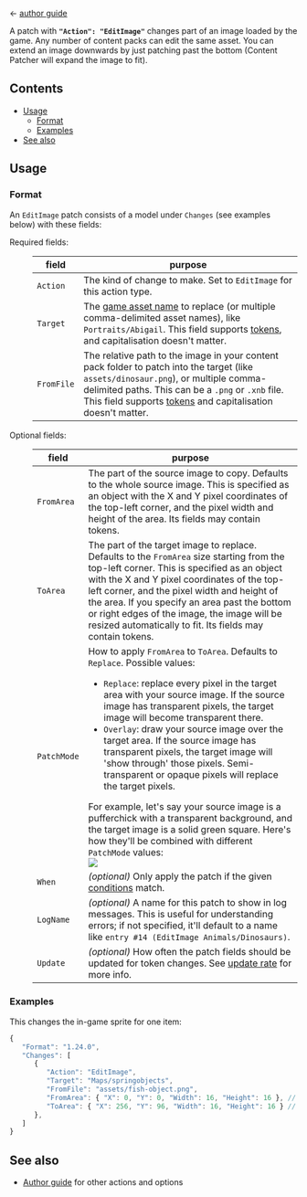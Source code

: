﻿← [author guide](../author-guide.md)

A patch with **`"Action": "EditImage"`** changes part of an image loaded by the game. Any number of
content packs can edit the same asset. You can extend an image downwards by just patching past the
bottom (Content Patcher will expand the image to fit).

## Contents
* [Usage](#usage)
  * [Format](#format)
  * [Examples](#examples)
* [See also](#see-also)

## Usage
### Format
An `EditImage` patch consists of a model under `Changes` (see examples below) with these fields:

<dl>
<dt>Required fields:</dt>
<dd>

field     | purpose
--------- | -------
`Action`  | The kind of change to make. Set to `EditImage` for this action type.
`Target`  | The [game asset name](../author-guide.md#what-is-an-asset) to replace (or multiple comma-delimited asset names), like `Portraits/Abigail`. This field supports [tokens](../author-guide.md#tokens), and capitalisation doesn't matter.
`FromFile` | The relative path to the image in your content pack folder to patch into the target (like `assets/dinosaur.png`), or multiple comma-delimited paths. This can be a `.png` or `.xnb` file. This field supports [tokens](../author-guide.md#tokens) and capitalisation doesn't matter.

</dd>
<dt>Optional fields:</dt>
<dd>

field     | purpose
--------- | -------
`FromArea` | The part of the source image to copy. Defaults to the whole source image. This is specified as an object with the X and Y pixel coordinates of the top-left corner, and the pixel width and height of the area. Its fields may contain tokens.
`ToArea`   | The part of the target image to replace. Defaults to the `FromArea` size starting from the top-left corner. This is specified as an object with the X and Y pixel coordinates of the top-left corner, and the pixel width and height of the area. If you specify an area past the bottom or right edges of the image, the image will be resized automatically to fit. Its fields may contain tokens.
`PatchMode`| How to apply `FromArea` to `ToArea`. Defaults to `Replace`. Possible values: <ul><li><code>Replace</code>: replace every pixel in the target area with your source image. If the source image has transparent pixels, the target image will become transparent there.</li><li><code>Overlay</code>: draw your source image over the target area. If the source image has transparent pixels, the target image will 'show through' those pixels. Semi-transparent or opaque pixels will replace the target pixels.</li></ul>For example, let's say your source image is a pufferchick with a transparent background, and the target image is a solid green square. Here's how they'll be combined with different `PatchMode` values:<br />![](../screenshots/patch-mode-examples.png)
`When`    | _(optional)_ Only apply the patch if the given [conditions](../author-guide.md#conditions) match.
`LogName` | _(optional)_ A name for this patch to show in log messages. This is useful for understanding errors; if not specified, it'll default to a name like `entry #14 (EditImage Animals/Dinosaurs)`.
`Update`  | _(optional)_ How often the patch fields should be updated for token changes. See [update rate](../author-guide.md#update-rate) for more info.

</dd>
</dl>

### Examples
This changes the in-game sprite for one item:
```js
{
   "Format": "1.24.0",
   "Changes": [
      {
         "Action": "EditImage",
         "Target": "Maps/springobjects",
         "FromFile": "assets/fish-object.png",
         "FromArea": { "X": 0, "Y": 0, "Width": 16, "Height": 16 }, // optional, defaults to entire FromFile
         "ToArea": { "X": 256, "Y": 96, "Width": 16, "Height": 16 } // optional, defaults to source size from top-left
      },
   ]
}
```

## See also
* [Author guide](../author-guide.md) for other actions and options
